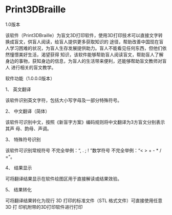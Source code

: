 # Print3DBraille

1.0版本

   该软件（Print3DBraille）为盲文3D打印软件，使用3D打印技术可以直接文字转换成盲文，供盲人阅读，给盲人提供更多获取知识的
途径，帮助改善中国现在盲人学习困难的状况，为盲人生存发展提供助力。盲人不能看见任何东西，但他们依然憧憬美好生活，渴望获得
知识，该软件能够帮助盲人阅读盲文，帮助盲人了解身边的事物，获知身边的信息，为盲人的生活带来便利，还能够帮助盲文教师对盲人
进行相关的盲文教学。

软件功能（1.0.0.0版本） 

1、 英文翻译 

该软件识别英文字符，包括大小写字母及一部分特殊符号。 

2、 中文翻译（简体） 

该软件可识别中文，按照《新盲字方案》编码规则将中文翻译为3方盲文分别表示其声
母、韵母、声调。 

3、 特殊符号识别 

该软件可识别常规符号 不完全举例：“, . ; ! ”数学符号 不完全举例：“< > + - * / =”。 

4、 结果显示 

可将翻译结果显示在软件绘图区用于直接解读或结果效验。 

5、 结果转化 

可将翻译结果转化为现行 3D 打印的标准文件（STL 格式文件）可直接使用任意 3D 打
印机附带的3D打印软件进行打印 
